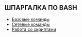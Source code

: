 ## ШПАРГАЛКА ПО BASH

* [Базовые команды](bash_comm.md)
* [Сетевые команды](bash_network.md)
* [Работа со скриптами](bash_scripts.md)